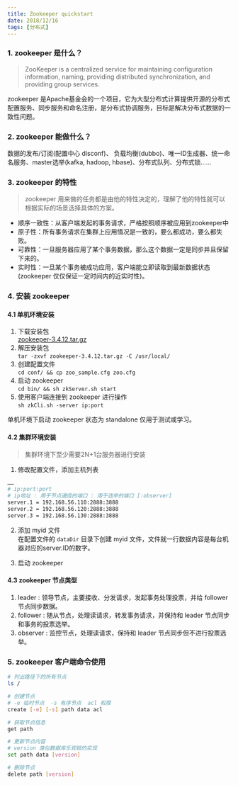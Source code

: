 ```yaml
---
title: Zookeeper quickstart
date: 2018/12/16
tags: [分布式]
---
```


### 1. zookeeper 是什么？
> ZooKeeper is a centralized service for maintaining configuration information, naming, providing distributed synchronization, and providing group services. 

zookeeper 是Apache基金会的一个项目，它为大型分布式计算提供开源的分布式配置服务、同步服务和命名注册，是分布式协调服务，目标是解决分布式数据的一致性问题。


### 2. zookeeper 能做什么？
数据的发布/订阅(配置中心 disconf)、 负载均衡(dubbo)、唯一ID生成器、统一命名服务、master选举(kafka, hadoop, hbase)、分布式队列、分布式锁……

### 3. zookeeper 的特性
> zookeeper 用来做的任务都是由他的特性决定的，理解了他的特性就可以根据实际的场景选择具体的方案。

- 顺序一致性：从客户端发起的事务请求，严格按照顺序被应用到zookeeper中
- 原子性：所有事务请求在集群上应用情况是一致的，要么都成功，要么都失败。
- 可靠性：一旦服务器应用了某个事务数据，那么这个数据一定是同步并且保留下来的。
- 实时性：一旦某个事务被成功应用，客户端能立即读取到最新数据状态(zookeeper 仅仅保证一定时间内的近实时性)。

### 4. 安装 zookeeper
#### 4.1 单机环境安装
1. 下载安装包  
    [zookeeper-3.4.12.tar.gz](http://apache.fayea.com/zookeeper/stable/)
2. 解压安装包  
`tar -zxvf zookeeper-3.4.12.tar.gz -C /usr/local/`
3. 创建配置文件  
`cd conf/ && cp zoo_sample.cfg zoo.cfg`
4. 启动 zookeeper  
`cd bin/ && sh zkServer.sh start`
5. 使用客户端连接到 zookeeper 进行操作  
`sh zkCli.sh -server ip:port`

单机环境下启动 zookeeper 状态为 standalone 仅用于测试或学习。

#### 4.2 集群环境安装
> 集群环境下至少需要2N+1台服务器进行安装

1. 修改配置文件，添加主机列表  

```bash
……
# ip:port:port 
# ip地址 : 用于节点通信的端口 : 用于选举的端口 [:observer]
server.1 = 192.168.56.110:2888:3888
server.2 = 192.168.56.120:2888:3888
server.3 = 192.168.56.130:2888:3888
```

2. 添加 myid 文件  
在配置文件的 `dataDir` 目录下创建 myid 文件，文件就一行数据内容是每台机器对应的server.ID的数字。

3. 启动 zookeeper

#### 4.3 zookeeper 节点类型
1. leader : 领导节点，主要接收、分发请求，发起事务处理投票，并给 follower 节点同步数据。
2. follower : 随从节点，处理读请求，转发事务请求，并保持和 leader 节点同步和事务的投票选举。
3. observer : 监控节点，处理读请求，保持和 leader 节点同步但不进行投票选举。

### 5. zookeeper 客户端命令使用

```bash
# 列出路径下的所有节点
ls / 

# 创建节点
# -e 临时节点  -s 有序节点  acl 权限
create [-e] [-s] path data acl

# 获取节点信息
get path

# 更新节点内容
# version 类似数据库乐观锁的实现
set path data [version]

# 删除节点
delete path [version]
```